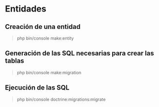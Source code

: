# Entidades

## Creación de una entidad

> php bin/console make:entity

## Generación de las SQL necesarias para crear las tablas

> php bin/console make:migration

## Ejecución de las SQL

> php bin/console doctrine:migrations:migrate
